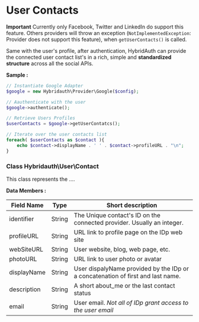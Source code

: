 User Contacts
=============

**Important** Currently only Facebook, Twitter and LinkedIn do support this feature. Others providers will throw an
exception (`NotImplementedException`: Provider does not support this feature), when `getUserContacts()` is called.


Same with the user's profile, after authentication, HybridAuth can provide the connected user contact list's in a rich,
simple and **standardized structure** across all the social APIs.

**Sample :**

```php
// Instantiate Google Adapter
$google = new Hybridauth\Provider\Google($config);

// Aauthenticate with the user
$google->authenticate();

// Retrieve Users Profiles
$userContacts = $google->getUserContatcs();

// Iterate over the user contacts list
foreach( $userContacts as $contact ){
	echo $contact->displayName . ' ' . $contact->profileURL . "\n";
}
```


### Class Hybridauth\User\Contact

This class represents the .... 

**Data Members :**

Field Name    | Type     | Short description
------------- | ---------| -------------------------------------------------------
identifier    | String   | The Unique contact's ID on the connected provider. Usually an integer.
profileURL    | String   | URL link to profile page on the IDp web site
webSiteURL    | String   | User website, blog, web page, etc.
photoURL      | String   | URL link to user photo or avatar
displayName   | String   | User dispalyName provided by the IDp or a concatenation of first and last name.
description   | String   | A short about_me or the last contact status
email         | String   | User email. *Not all of IDp grant access to the user email*
